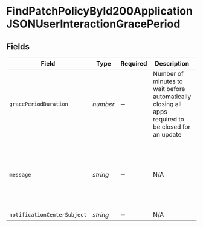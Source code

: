 # FindPatchPolicyById200ApplicationJSONUserInteractionGracePeriod


## Fields

| Field                                                                                                                                       | Type                                                                                                                                        | Required                                                                                                                                    | Description                                                                                                                                 | Example                                                                                                                                     |
| ------------------------------------------------------------------------------------------------------------------------------------------- | ------------------------------------------------------------------------------------------------------------------------------------------- | ------------------------------------------------------------------------------------------------------------------------------------------- | ------------------------------------------------------------------------------------------------------------------------------------------- | ------------------------------------------------------------------------------------------------------------------------------------------- |
| `gracePeriodDuration`                                                                                                                       | *number*                                                                                                                                    | :heavy_minus_sign:                                                                                                                          | Number of minutes to wait before automatically closing all apps required to be closed for an update                                         | 15                                                                                                                                          |
| `message`                                                                                                                                   | *string*                                                                                                                                    | :heavy_minus_sign:                                                                                                                          | N/A                                                                                                                                         | $APP_NAMES will quit in $DELAY_MINUTES minutes so that $SOFTWARE_TITLE can be updated. Save anything you are working on and quit the app(s) |
| `notificationCenterSubject`                                                                                                                 | *string*                                                                                                                                    | :heavy_minus_sign:                                                                                                                          | N/A                                                                                                                                         | Important                                                                                                                                   |